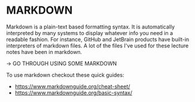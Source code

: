 # MARKDOWN

Markdown is a plain-text based formatting syntax. It is automatically interpreted
by many systems to display whatever info you need in a readable fashion.
For instance, GitHub and JetBrain products have built-in interpreters of markdown files.
A lot of the files I've used for these lecture notes have been in markdown. 

-> GO THROUGH USING SOME MARKDOWN

To use markdown checkout these quick guides:
- https://www.markdownguide.org/cheat-sheet/
- https://www.markdownguide.org/basic-syntax/

